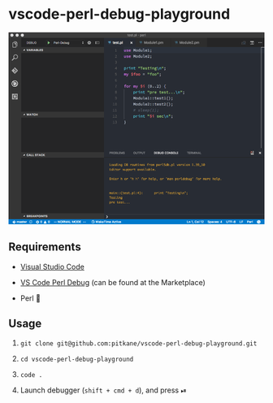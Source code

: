 # vscode-perl-debug-playground

![Usage](usage.gif)

## Requirements

* [Visual Studio Code](https://code.visualstudio.com/)

* [VS Code Perl Debug](https://github.com/raix/vscode-perl-debug) (can be found at the Marketplace)

* Perl 🤠 

## Usage

1. `git clone git@github.com:pitkane/vscode-perl-debug-playground.git`

1. `cd vscode-perl-debug-playground`

1. `code .`

1. Launch debugger (`shift + cmd + d`), and press ⏯
